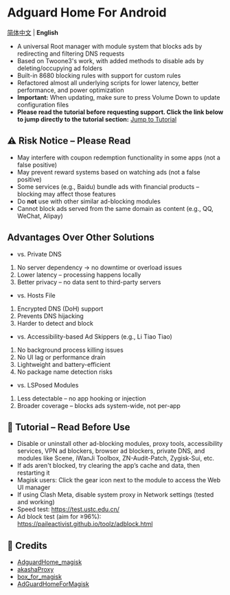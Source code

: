 # Adguard Home For Android
[简体中文](README.md) | **English** 
- A universal Root manager with module system that blocks ads by redirecting and filtering DNS requests
- Based on Twoone3's work, with added methods to disable ads by deleting/occupying ad folders
- Built-in 8680 blocking rules with support for custom rules
- Refactored almost all underlying scripts for lower latency, better performance, and power optimization
- **Important:** When updating, make sure to press Volume Down to update configuration files
- **Please read the tutorial before requesting support. Click the link below to jump directly to the tutorial section:** [Jump to Tutorial](https://github.com/liuzq2002/Adguard-Home-For-Magisk-Mod/blob/main/README.en.md#-tutorial--read-before-use)
## ⚠️ Risk Notice – Please Read

- May interfere with coupon redemption functionality in some apps (not a false positive)
- May prevent reward systems based on watching ads (not a false positive)
- Some services (e.g., Baidu) bundle ads with financial products – blocking may affect those features
- Do **not** use with other similar ad-blocking modules
- Cannot block ads served from the same domain as content (e.g., QQ, WeChat, Alipay)

## Advantages Over Other Solutions

- vs. Private DNS
1. No server dependency → no downtime or overload issues
2. Lower latency – processing happens locally
3. Better privacy – no data sent to third-party servers

- vs. Hosts File
1. Encrypted DNS (DoH) support
2. Prevents DNS hijacking
3. Harder to detect and block

- vs. Accessibility-based Ad Skippers (e.g., Li Tiao Tiao)
1. No background process killing issues
2. No UI lag or performance drain
3. Lightweight and battery-efficient
4. No package name detection risks

- vs. LSPosed Modules
1. Less detectable – no app hooking or injection
2. Broader coverage – blocks ads system-wide, not per-app

## 📖 Tutorial – Read Before Use

- Disable or uninstall other ad-blocking modules, proxy tools, accessibility services, VPN ad blockers, browser ad blockers, private DNS, and modules like Scene, iWanJi Toolbox, ZN-Audit-Patch, Zygisk-Sui, etc.
- If ads aren't blocked, try clearing the app’s cache and data, then restarting it
- Magisk users: Click the gear icon next to the module to access the Web UI manager
- If using Clash Meta, disable system proxy in Network settings (tested and working)
- Speed test: https://test.ustc.edu.cn/
- Ad block test (aim for ≥96%): https://paileactivist.github.io/toolz/adblock.html

## 🙏 Credits

- [AdguardHome_magisk](https://github.com/410154425/AdGuardHome_magisk)
- [akashaProxy](https://github.com/ModuleList/akashaProxy)
- [box_for_magisk](https://github.com/taamarin/box_for_magisk)
- [AdGuardHomeForMagisk](https://github.com/twoone-3/AdGuardHomeForMagisk)
